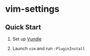 # vim-settings

## Quick Start

1. Set up [Vundle](https://github.com/VundleVim/Vundle.vim/)

2. Launch `vim` and run `:PluginInstall`
